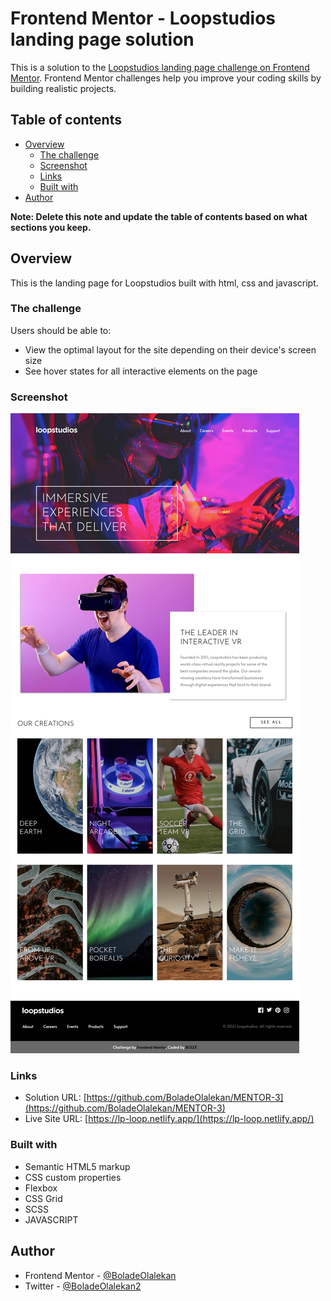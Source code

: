 # Frontend Mentor - Loopstudios landing page solution

This is a solution to the [Loopstudios landing page challenge on Frontend Mentor](https://www.frontendmentor.io/challenges/loopstudios-landing-page-N88J5Onjw). Frontend Mentor challenges help you improve your coding skills by building realistic projects.

## Table of contents

- [Overview](#overview)
  - [The challenge](#the-challenge)
  - [Screenshot](#screenshot)
  - [Links](#links)
  - [Built with](#built-with)
- [Author](#author)

**Note: Delete this note and update the table of contents based on what sections you keep.**

## Overview

This is the landing page for Loopstudios built with html, css and javascript.

### The challenge

Users should be able to:

- View the optimal layout for the site depending on their device's screen size
- See hover states for all interactive elements on the page

### Screenshot

![Alt Text](/images/Loopstudio%20screenshot.png)

### Links

- Solution URL: [https://github.com/BoladeOlalekan/MENTOR-3](https://github.com/BoladeOlalekan/MENTOR-3)
- Live Site URL: [https://lp-loop.netlify.app/](https://lp-loop.netlify.app/)

### Built with

- Semantic HTML5 markup
- CSS custom properties
- Flexbox
- CSS Grid
- SCSS
- JAVASCRIPT

## Author

- Frontend Mentor - [@BoladeOlalekan](https://www.frontendmentor.io/profile/BoladeOlalekan)
- Twitter - [@BoladeOlalekan2](https://www.twitter.com/BoladeOlalekan2)
